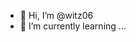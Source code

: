 - 👋 Hi, I’m @witz06
- 🌱 I’m currently learning ...
<!---
witz06/witz06 is a ✨ special ✨ repository because its `README.md` (this file) appears on your GitHub profile.
You can click the Preview link to take a look at your changes.
--->
